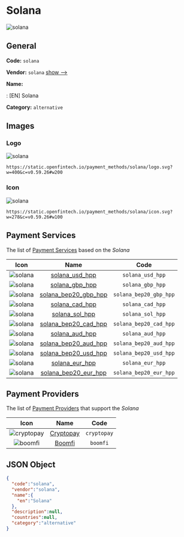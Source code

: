 
# Solana 
![solana](https://static.openfintech.io/payment_methods/solana/logo.svg?w=400&c=v0.59.26#w200)  

## General 
**Code:** `solana` 
 
**Vendor:** `solana` [show -->](/vendors/solana/) 
 
**Name:** 
 
:	[EN] Solana 
 
**Category:** `alternative` 
 

## Images 

### Logo 
![solana](https://static.openfintech.io/payment_methods/solana/logo.svg?w=400&c=v0.59.26#w200)  

```
https://static.openfintech.io/payment_methods/solana/logo.svg?w=400&c=v0.59.26#w200
```  

### Icon 
![solana](https://static.openfintech.io/payment_methods/solana/icon.svg?w=278&c=v0.59.26#w100)  

```
https://static.openfintech.io/payment_methods/solana/icon.svg?w=278&c=v0.59.26#w100
```  

## Payment Services 
 
The list of [Payment Services](/payment-services/) based on the _Solana_ 

|Icon|Name|Code| 
|:---:|:---:|:---:| 
|![solana](https://static.openfintech.io/payment_methods/solana/icon.svg?w=278&c=v0.59.26#w100) |[solana_usd_hpp](/payment-services/solana_usd_hpp/)|`solana_usd_hpp`| 
|![solana](https://static.openfintech.io/payment_methods/solana/icon.svg?w=278&c=v0.59.26#w100) |[solana_gbp_hpp](/payment-services/solana_gbp_hpp/)|`solana_gbp_hpp`| 
|![solana](https://static.openfintech.io/payment_methods/solana/icon.svg?w=278&c=v0.59.26#w100) |[solana_bep20_gbp_hpp](/payment-services/solana_bep20_gbp_hpp/)|`solana_bep20_gbp_hpp`| 
|![solana](https://static.openfintech.io/payment_methods/solana/icon.svg?w=278&c=v0.59.26#w100) |[solana_cad_hpp](/payment-services/solana_cad_hpp/)|`solana_cad_hpp`| 
|![solana](https://static.openfintech.io/payment_methods/solana/icon.svg?w=278&c=v0.59.26#w100) |[solana_sol_hpp](/payment-services/solana_sol_hpp/)|`solana_sol_hpp`| 
|![solana](https://static.openfintech.io/payment_methods/solana/icon.svg?w=278&c=v0.59.26#w100) |[solana_bep20_cad_hpp](/payment-services/solana_bep20_cad_hpp/)|`solana_bep20_cad_hpp`| 
|![solana](https://static.openfintech.io/payment_methods/solana/icon.svg?w=278&c=v0.59.26#w100) |[solana_aud_hpp](/payment-services/solana_aud_hpp/)|`solana_aud_hpp`| 
|![solana](https://static.openfintech.io/payment_methods/solana/icon.svg?w=278&c=v0.59.26#w100) |[solana_bep20_aud_hpp](/payment-services/solana_bep20_aud_hpp/)|`solana_bep20_aud_hpp`| 
|![solana](https://static.openfintech.io/payment_methods/solana/icon.svg?w=278&c=v0.59.26#w100) |[solana_bep20_usd_hpp](/payment-services/solana_bep20_usd_hpp/)|`solana_bep20_usd_hpp`| 
|![solana](https://static.openfintech.io/payment_methods/solana/icon.svg?w=278&c=v0.59.26#w100) |[solana_eur_hpp](/payment-services/solana_eur_hpp/)|`solana_eur_hpp`| 
|![solana](https://static.openfintech.io/payment_methods/solana/icon.svg?w=278&c=v0.59.26#w100) |[solana_bep20_eur_hpp](/payment-services/solana_bep20_eur_hpp/)|`solana_bep20_eur_hpp`| 
 

## Payment Providers 
 
The list of [Payment Providers](/payment-providers/) that support the _Solana_ 

|Icon|Name|Code| 
|:---:|:---:|:---:| 
|![cryptopay](https://static.openfintech.io/payment_providers/cryptopay/icon.svg?w=278&c=v0.59.26#w100) |[Cryptopay](/payment-providers/cryptopay/)|`cryptopay`| 
|![boomfi](https://static.openfintech.io/payment_providers/boomfi/icon.svg?w=278&c=v0.59.26#w100) |[Boomfi](/payment-providers/boomfi/)|`boomfi`| 
 

## JSON Object 

```json
{
  "code":"solana",
  "vendor":"solana",
  "name":{
    "en":"Solana"
  },
  "description":null,
  "countries":null,
  "category":"alternative"
}
```  
